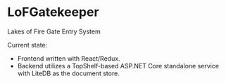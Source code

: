 # LoFGatekeeper
Lakes of Fire Gate Entry System

Current state:
- Frontend written with React/Redux.
- Backend utilizes a TopShelf-based ASP.NET Core standalone service with LiteDB as the document store.
